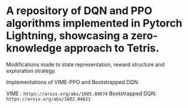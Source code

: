 # A repository of DQN and PPO algorithms implemented in Pytorch Lightning, showcasing a zero-knowledge approach to Tetris. 

Modifications made to state representation, reward structure and exploration strategy. 

Implementations of VIME-PPO and Bootstrapped DQN. 

VIME : `https://arxiv.org/abs/1605.09674`
Bootstrapped DQN: `https://arxiv.org/abs/1602.04621`
